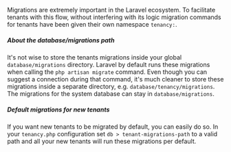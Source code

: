 Migrations are extremely important in the Laravel ecosystem. To facilitate
tenants with this flow, without interfering with its logic migration commands
for tenants have been given their own namespace `tenancy:`.

##### About the database/migrations path

It's not wise to store the tenants migrations inside your global
`database/migrations` directory. Laravel by default runs these migrations
when calling the `php artisan migrate` command. Even though you can suggest
a connection during that command, it's much cleaner to store these migrations
inside a separate directory, e.g. `database/tenancy/migrations`. 
The migrations for the system database can stay in `database/migrations`.

##### Default migrations for new tenants

If you want new tenants to be migrated by default, you can easily do so. In
your `tenancy.php` configuration set `db > tenant-migrations-path` to a valid
path and all your new tenants will run these migrations per default.
